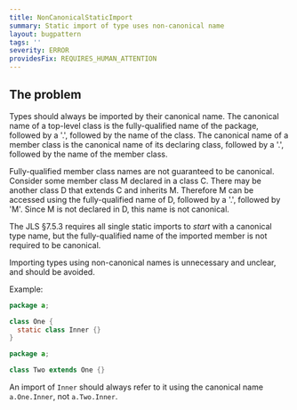 ```yaml
---
title: NonCanonicalStaticImport
summary: Static import of type uses non-canonical name
layout: bugpattern
tags: ''
severity: ERROR
providesFix: REQUIRES_HUMAN_ATTENTION
---
```


<!--
*** AUTO-GENERATED, DO NOT MODIFY ***
To make changes, edit the @BugPattern annotation or the explanation in docs/bugpattern.
-->

## The problem
Types should always be imported by their canonical name. The canonical name of a
top-level class is the fully-qualified name of the package, followed by a '.',
followed by the name of the class. The canonical name of a member class is the
canonical name of its declaring class, followed by a '.', followed by the name
of the member class.

Fully-qualified member class names are not guaranteed to be canonical. Consider
some member class M declared in a class C. There may be another class D that
extends C and inherits M. Therefore M can be accessed using the fully-qualified
name of D, followed by a '.', followed by 'M'. Since M is not declared in D,
this name is not canonical.

The JLS §7.5.3 requires all single static imports to *start* with a canonical
type name, but the fully-qualified name of the imported member is not required
to be canonical.

Importing types using non-canonical names is unnecessary and unclear, and should
be avoided.

Example:

```java
package a;

class One {
  static class Inner {}
}
```

```java
package a;

class Two extends One {}
```

An import of `Inner` should always refer to it using the canonical name
`a.One.Inner`, not `a.Two.Inner`.

